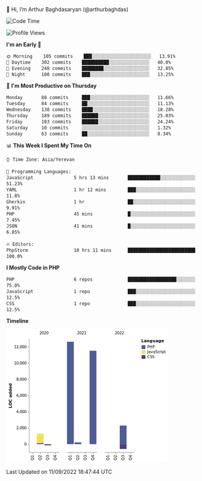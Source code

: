 👋 Hi, I’m Arthur Baghdasaryan (@arthurbaghdas)


<!--START_SECTION:waka-->
![Code Time](http://img.shields.io/badge/Code%20Time-261%20hrs%2029%20mins-blue)

![Profile Views](http://img.shields.io/badge/Profile%20Views-14-blue)

**I'm an Early 🐤** 

```text
🌞 Morning    105 commits    ███░░░░░░░░░░░░░░░░░░░░░░   13.91% 
🌆 Daytime    302 commits    ██████████░░░░░░░░░░░░░░░   40.0% 
🌃 Evening    248 commits    ████████░░░░░░░░░░░░░░░░░   32.85% 
🌙 Night      100 commits    ███░░░░░░░░░░░░░░░░░░░░░░   13.25%

```
📅 **I'm Most Productive on Thursday** 

```text
Monday       88 commits     ███░░░░░░░░░░░░░░░░░░░░░░   11.66% 
Tuesday      84 commits     ██░░░░░░░░░░░░░░░░░░░░░░░   11.13% 
Wednesday    138 commits    ████░░░░░░░░░░░░░░░░░░░░░   18.28% 
Thursday     189 commits    ██████░░░░░░░░░░░░░░░░░░░   25.03% 
Friday       183 commits    ██████░░░░░░░░░░░░░░░░░░░   24.24% 
Saturday     10 commits     ░░░░░░░░░░░░░░░░░░░░░░░░░   1.32% 
Sunday       63 commits     ██░░░░░░░░░░░░░░░░░░░░░░░   8.34%

```


📊 **This Week I Spent My Time On** 

```text
⌚︎ Time Zone: Asia/Yerevan

💬 Programming Languages: 
JavaScript               5 hrs 13 mins       ████████████░░░░░░░░░░░░░   51.23% 
YAML                     1 hr 12 mins        ███░░░░░░░░░░░░░░░░░░░░░░   11.8% 
Gherkin                  1 hr                ██░░░░░░░░░░░░░░░░░░░░░░░   9.91% 
PHP                      45 mins             █░░░░░░░░░░░░░░░░░░░░░░░░   7.45% 
JSON                     41 mins             █░░░░░░░░░░░░░░░░░░░░░░░░   6.85%

🔥 Editors: 
PhpStorm                 10 hrs 11 mins      █████████████████████████   100.0%

```

**I Mostly Code in PHP** 

```text
PHP                      6 repos             ██████████████████░░░░░░░   75.0% 
JavaScript               1 repo              ███░░░░░░░░░░░░░░░░░░░░░░   12.5% 
CSS                      1 repo              ███░░░░░░░░░░░░░░░░░░░░░░   12.5%

```


**Timeline**

![Chart not found](https://raw.githubusercontent.com/arthurbaghdas/arthurbaghdas/main/charts/bar_graph.png) 


 Last Updated on 11/09/2022 18:47:44 UTC
<!--END_SECTION:waka-->

